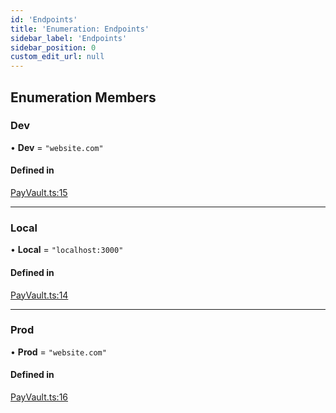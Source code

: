 ```yaml
---
id: 'Endpoints'
title: 'Enumeration: Endpoints'
sidebar_label: 'Endpoints'
sidebar_position: 0
custom_edit_url: null
---
```


## Enumeration Members

### Dev

• **Dev** = `"website.com"`

#### Defined in

[PayVault.ts:15](https://github.com/Project-Krypto/ReactPayVault/blob/4db402f/src/lib/PayVault.ts#L15)

---

### Local

• **Local** = `"localhost:3000"`

#### Defined in

[PayVault.ts:14](https://github.com/Project-Krypto/ReactPayVault/blob/4db402f/src/lib/PayVault.ts#L14)

---

### Prod

• **Prod** = `"website.com"`

#### Defined in

[PayVault.ts:16](https://github.com/Project-Krypto/ReactPayVault/blob/4db402f/src/lib/PayVault.ts#L16)
